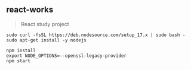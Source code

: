 ## react-works

> React study project

```
sudo curl -fsSL https://deb.nodesource.com/setup_17.x | sudo bash -
sudo apt-get install -y nodejs

npm install
export NODE_OPTIONS=--openssl-legacy-provider
npm start
```
